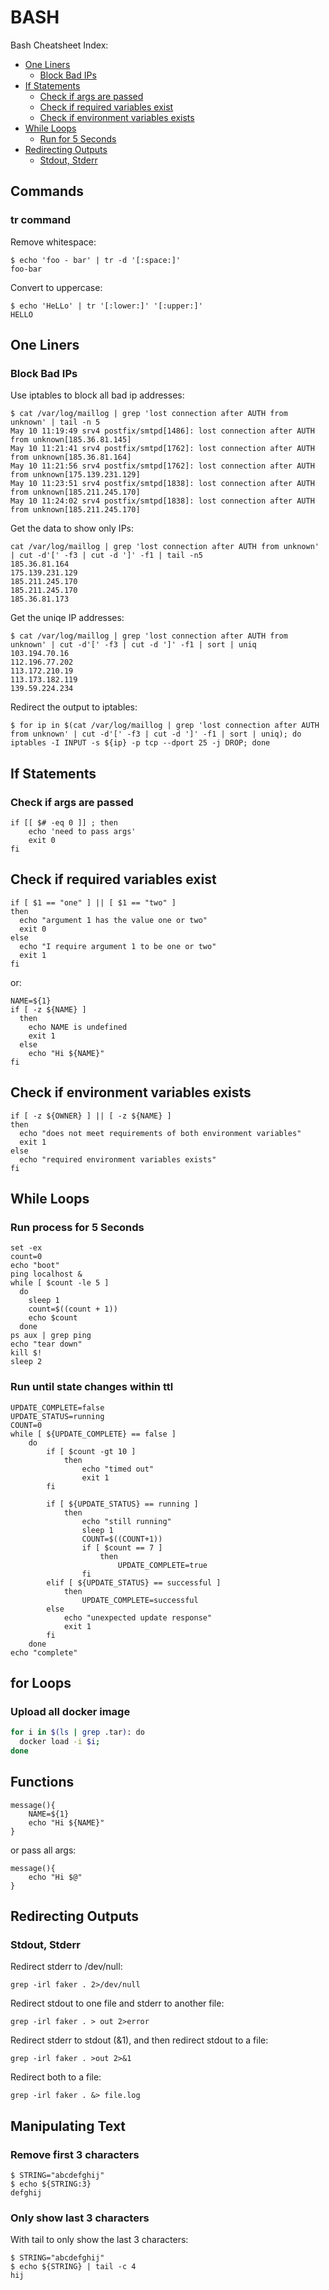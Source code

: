 # BASH

Bash Cheatsheet Index:

* [One Liners](#one-liners)
  * [Block Bad IPs](#block-bad-ips)
* [If Statements](#if-statements)
  * [Check if args are passed](#check-if-args-are-passed)
  * [Check if required variables exist](#check-if-required-variables-exist)
  * [Check if environment variables exists](#check-if-environment-variables-exists)
* [While Loops](#while-loops)
  * [Run for 5 Seconds](#run-process-for-5-seconds)
* [Redirecting Outputs](#redirecting-outputs)
  * [Stdout, Stderr](#stdout-stderr)

## Commands

### tr command

Remove whitespace:

```
$ echo 'foo - bar' | tr -d '[:space:]'
foo-bar
```

Convert to uppercase:

```
$ echo 'HeLLo' | tr '[:lower:]' '[:upper:]'
HELLO
```

## One Liners

### Block Bad IPs

Use iptables to block all bad ip addresses:

```
$ cat /var/log/maillog | grep 'lost connection after AUTH from unknown' | tail -n 5
May 10 11:19:49 srv4 postfix/smtpd[1486]: lost connection after AUTH from unknown[185.36.81.145]
May 10 11:21:41 srv4 postfix/smtpd[1762]: lost connection after AUTH from unknown[185.36.81.164]
May 10 11:21:56 srv4 postfix/smtpd[1762]: lost connection after AUTH from unknown[175.139.231.129]
May 10 11:23:51 srv4 postfix/smtpd[1838]: lost connection after AUTH from unknown[185.211.245.170]
May 10 11:24:02 srv4 postfix/smtpd[1838]: lost connection after AUTH from unknown[185.211.245.170]
```

Get the data to show only IPs:

```
cat /var/log/maillog | grep 'lost connection after AUTH from unknown' | cut -d'[' -f3 | cut -d ']' -f1 | tail -n5
185.36.81.164
175.139.231.129
185.211.245.170
185.211.245.170
185.36.81.173
```

Get the uniqe IP addresses:

```
$ cat /var/log/maillog | grep 'lost connection after AUTH from unknown' | cut -d'[' -f3 | cut -d ']' -f1 | sort | uniq
103.194.70.16
112.196.77.202
113.172.210.19
113.173.182.119
139.59.224.234
```

Redirect the output to iptables:

```
$ for ip in $(cat /var/log/maillog | grep 'lost connection after AUTH from unknown' | cut -d'[' -f3 | cut -d ']' -f1 | sort | uniq); do iptables -I INPUT -s ${ip} -p tcp --dport 25 -j DROP; done
```

## If Statements

### Check if args are passed

```
if [[ $# -eq 0 ]] ; then
    echo 'need to pass args'
    exit 0
fi
```

## Check if required variables exist

```
if [ $1 == "one" ] || [ $1 == "two" ]
then
  echo "argument 1 has the value one or two"
  exit 0
else
  echo "I require argument 1 to be one or two"
  exit 1
fi
```

or:

```
NAME=${1}
if [ -z ${NAME} ]
  then
    echo NAME is undefined
    exit 1
  else
    echo "Hi ${NAME}"
fi
```

## Check if environment variables exists

```
if [ -z ${OWNER} ] || [ -z ${NAME} ]
then
  echo "does not meet requirements of both environment variables"
  exit 1
else
  echo "required environment variables exists"
fi
```

## While Loops

### Run process for 5 Seconds

```
set -ex
count=0
echo "boot"
ping localhost &
while [ $count -le 5 ]
  do
    sleep 1
    count=$((count + 1))
    echo $count
  done
ps aux | grep ping
echo "tear down"
kill $!
sleep 2
```

### Run until state changes within ttl

```
UPDATE_COMPLETE=false
UPDATE_STATUS=running
COUNT=0
while [ ${UPDATE_COMPLETE} == false ]
    do
        if [ $count -gt 10 ]
            then
                echo "timed out"
                exit 1
        fi

        if [ ${UPDATE_STATUS} == running ] 
            then
                echo "still running"
                sleep 1
                COUNT=$((COUNT+1))
                if [ $count == 7 ]
                    then
                        UPDATE_COMPLETE=true
                fi
        elif [ ${UPDATE_STATUS} == successful ]
            then
                UPDATE_COMPLETE=successful
        else
            echo "unexpected update response"
            exit 1
        fi
    done
echo "complete"
```

## for Loops
### Upload all docker image

```bash
for i in $(ls | grep .tar): do
  docker load -i $i;
done
```



## Functions

```
message(){
    NAME=${1}
    echo "Hi ${NAME}"
}
```

or pass all args:

```
message(){
    echo "Hi $@"
}
```

## Redirecting Outputs

### Stdout, Stderr 

Redirect stderr to /dev/null:

```
grep -irl faker . 2>/dev/null
```

Redirect stdout to one file and stderr to another file:

```
grep -irl faker . > out 2>error
```

Redirect stderr to stdout (&1), and then redirect stdout to a file:

```
grep -irl faker . >out 2>&1
```

Redirect both to a file:

```
grep -irl faker . &> file.log
```

## Manipulating Text

### Remove first 3 characters

```
$ STRING="abcdefghij"
$ echo ${STRING:3}
defghij
```

### Only show last 3 characters

With tail to only show the last 3 characters:

```
$ STRING="abcdefghij"
$ echo ${STRING} | tail -c 4
hij
```
